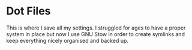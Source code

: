 # Dot Files

This is where I save all my settings. I struggled for ages to have a proper system in place but now I use GNU Stow in order to create symlinks and keep everything nicely organised and backed up.

